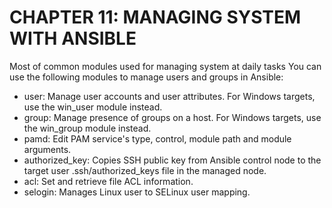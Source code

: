 # CHAPTER 11: MANAGING SYSTEM WITH ANSIBLE

Most of common modules used for managing system at daily tasks
You can use the following modules to manage users and groups in Ansible:

- user: Manage user accounts and user attributes. For Windows targets, use the win_user module instead.
- group: Manage presence of groups on a host. For Windows targets, use the win_group module instead.
- pamd: Edit PAM service's type, control, module path and module arguments.
- authorized_key: Copies SSH public key from Ansible control node to the target user .ssh/authorized_keys file in the managed node.
- acl: Set and retrieve file ACL information.
- selogin: Manages Linux user to SELinux user mapping.
